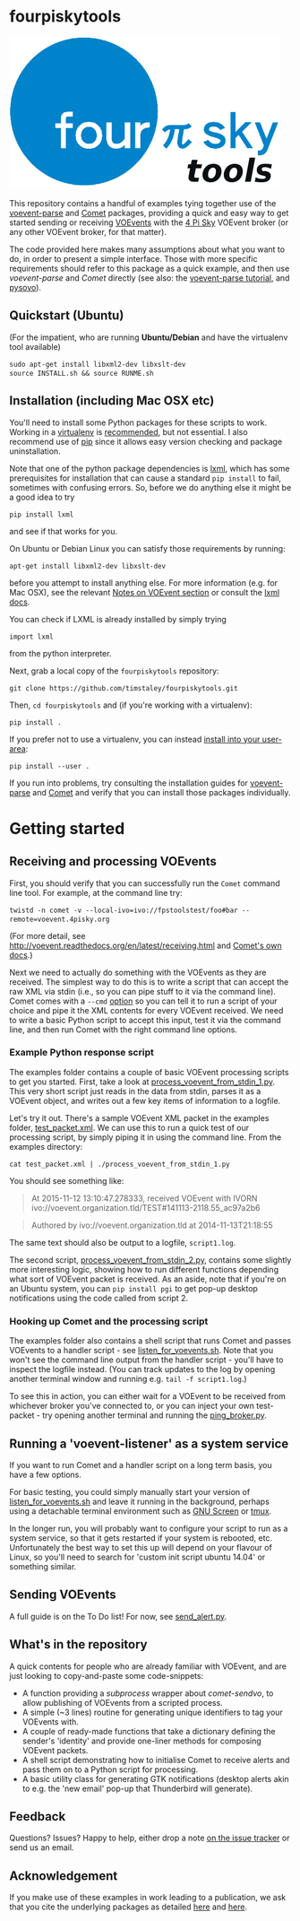 # fourpiskytools

![4 Pi Sky Logo](4ps_logo_small.png)

This repository contains a handful of examples tying together use of the
[voevent-parse](http://voevent-parse.readthedocs.org/) and 
[Comet](http://comet.transientskp.org/) 
packages, providing a 
quick and easy way to get started sending or receiving
[VOEvents](http://voevent.readthedocs.org/)
with the [4 Pi Sky](http://4pisky.org/voevent)
VOEvent broker (or any other VOEvent broker, for that matter).

The code provided here makes many assumptions about what you want to do,
in order to present a simple interface.
Those with more specific requirements should refer to this package as
a quick example, and then use *voevent-parse* and *Comet* directly
(see also: the [voevent-parse tutorial](https://github.com/timstaley/voevent-parse-tutorial), 
and [pysovo](https://github.com/timstaley/pysovo)).


## Quickstart (Ubuntu)

(For the impatient, who are running **Ubuntu/Debian** and have the virtualenv tool available)

    sudo apt-get install libxml2-dev libxslt-dev
    source INSTALL.sh && source RUNME.sh

## Installation (including Mac OSX etc)

You'll need to install some Python packages for these scripts to work.
Working in a 
[virtualenv](http://virtualenv.readthedocs.org/en/latest/virtualenv.html)
is [recommended](https://www.dabapps.com/blog/introduction-to-pip-and-virtualenv-python/), 
but not essential.
I also recommend use of
[pip](http://pip.readthedocs.org/en/latest/quickstart.html)
since it allows easy version checking and package uninstallation.

Note that one of the python package dependencies is 
[lxml](http://lxml.de/), 
which has some prerequisites for installation that can cause a
standard ``pip install``
to fail, sometimes with confusing errors. 
So, before we do anything else it might be a good idea to try

    pip install lxml
    
and see if that works for you.

On Ubuntu or Debian Linux you can satisfy those requirements by running:

    apt-get install libxml2-dev libxslt-dev

before you attempt to install anything else. For more information
(e.g. for Mac OSX), see the relevant 
[Notes on VOEvent section](http://voevent.readthedocs.org/en/latest/setup.html#background-and-dependencies) 
or consult the 
[lxml docs](http://lxml.de/installation.html#installation).

You can check if LXML is already installed by simply trying 

    import lxml
    
from the python interpreter. 

Next, grab a local copy of the `fourpiskytools` repository:

    git clone https://github.com/timstaley/fourpiskytools.git

Then, ``cd fourpiskytools`` and (if you're working with a virtualenv): 

    pip install .
  
If you prefer not to use a virtualenv, you can instead [install into your 
user-area](http://pip-python3.readthedocs.org/en/latest/user_guide.html#user-installs):

    pip install --user .
    

If you run into problems, try consulting the installation guides for
[voevent-parse](http://voevent-parse.readthedocs.org/en/master/intro.html#installation)
and
[Comet](http://comet.transientskp.org/en/1.2.1/installation.html)
and verify that you can install those packages individually.

# Getting started
## Receiving and processing VOEvents
First, you should verify that you can successfully run the `Comet` command 
line tool. For example, at the command line try:

    twistd -n comet -v --local-ivo=ivo://fpstoolstest/foo#bar --remote=voevent.4pisky.org
    
(For more detail, see http://voevent.readthedocs.org/en/latest/receiving.html
and 
[Comet's own docs](http://comet.readthedocs.org/en/stable/usage/broker.html#broker).)

Next we need to actually do something with
the VOEvents as they are received. The simplest way to do this is to 
write a script that can accept the raw XML via stdin (i.e., so you can 
pipe stuff to it via the command line). 
Comet comes with a ``--cmd``
[option](http://comet.readthedocs.org/en/stable/usage/broker.html#spawning-external-commands)
so you can tell it to run a script of your choice and pipe it the XML contents for every VOEvent received.
We need to write a basic Python script to accept this input, 
test it via the command line, and then run Comet with the right command line 
options.

### Example Python response script
The examples folder contains a couple of basic VOEvent processing scripts
to get you started. First, take a look at 
[process_voevent_from_stdin_1.py](examples/process_voevent_from_stdin_1.py).
This very short script just reads in the data from stdin, parses it as a 
VOEvent object, and writes out a few key items of information to a 
logfile.

Let's try it out. There's a sample VOEvent XML packet in the examples folder,
[test_packet.xml](examples/test_packet.xml). We can use this to run a quick 
test of our processing script, by simply piping it in using the command line. 
From the examples directory:

    cat test_packet.xml | ./process_voevent_from_stdin_1.py
    
You should see something like:

> At 2015-11-12 13:10:47.278333, received VOEvent with IVORN ivo://voevent.organization.tld/TEST#141113-2118.55_ac97a2b6 

> Authored by ivo://voevent.organization.tld at 2014-11-13T21:18:55

The same text should also be output to a logfile, `script1.log`.

The second script,
[process_voevent_from_stdin_2.py](examples/process_voevent_from_stdin_2.py),
contains some slightly more interesting logic, showing how to run different
functions depending what sort of VOEvent packet is received. As an aside, note
that if you're on an Ubuntu system, you can ``pip install pgi`` to get pop-up
desktop notifications using the code called from script 2.

### Hooking up Comet and the processing script
The examples folder also contains a shell script that runs Comet and passes
VOEvents to a handler script - see
[listen_for_voevents.sh](examples/listen_for_voevents.sh). Note that you won't
see the command line output from the handler script - you'll have to inspect the
logfile instead. (You can track updates to the log by opening another terminal
window and running e.g. ``tail -f script1.log``.)

To see this in action, you can either wait for a VOEvent to be received from
whichever broker you've connected to, or you can inject your own test-packet -
try opening another terminal and running the
[ping_broker.py](examples/ping_broker.py).


## Running a 'voevent-listener' as a system service
If you want to run Comet and a handler script on a long term basis,
you have a few options.

For basic testing, you could simply
manually start your version of
[listen_for_voevents.sh](examples/listen_for_voevents.sh) and leave it running
in the background, perhaps using a detachable terminal environment such as
[GNU Screen](https://www.nixtutor.com/linux/introduction-to-gnu-screen/)
or [tmux](https://tmux.github.io/).

In the longer run, you will probably want to configure your script to run as a
system service, so that it gets restarted if your system is rebooted, etc.
Unfortunately the best way to set this up will depend on your
flavour of Linux, so you'll need to search for
'custom init script ubuntu 14.04' or something similar.


## Sending VOEvents
A full guide is on the To Do list! For now, see [send_alert.py](examples/send_alert.py).


## What's in the repository

A quick contents for people who are already familiar with VOEvent, and 
are just looking to copy-and-paste some code-snippets:

* A function providing a *subprocess* wrapper about *comet-sendvo*, to allow
  publishing of VOEvents from a scripted process.
* A simple (~3 lines) routine for generating unique identifiers to tag your
  VOEvents with.
* A couple of ready-made functions that take a dictionary defining the sender's
  'identity' and provide one-liner methods for composing VOEvent packets.
* A shell script demonstrating how to initialise Comet to receive alerts and
  pass them on to a Python script for processing.
* A basic utility class for generating GTK notifications (desktop alerts
  akin to e.g. the 'new email' pop-up that Thunderbird will generate).


## Feedback

Questions? Issues? Happy to help, either drop a note 
[on the issue tracker](https://github.com/timstaley/fourpiskytools/issues)
or send us an email.

## Acknowledgement
If you make use of these examples in work leading to a publication, we ask
that you cite the underlying packages as detailed 
[here](http://comet.transientskp.org/en/1.2.1/)
and 
[here](http://voevent-parse.readthedocs.org/en/master/intro.html#acknowledgement).
